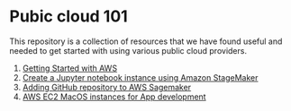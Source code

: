 # Pubic cloud 101

This repository is a collection of resources that we have found useful and needed to get started with using various public cloud providers.

1. [Getting Started with AWS](https://github.com/teamup4highered/publiccloud101/wiki/Getting-Started-with-AWS)
1. [Create a Jupyter notebook instance using Amazon StageMaker](https://github.com/teamup4highered/publiccloud101/wiki/Create-a-Jupyter-notebook-instance-using-Amazon-StageMaker)
1. [Adding GitHub repository to AWS Sagemaker](https://github.com/teamup4highered/publiccloud101/wiki/Using-GitHub-with-Public-Cloud-Services)
1. [AWS EC2 MacOS instances for App development](https://github.com/teamup4highered/publiccloud101/wiki/AWS-EC2-MacOS-instances-for-App-development)
